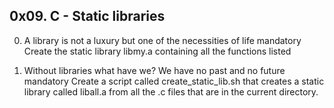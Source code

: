 0x09. C - Static libraries
--------------------------
0. A library is not a luxury but one of the necessities of life
mandatory
Create the static library libmy.a containing all the functions listed


1. Without libraries what have we? We have no past and no future
mandatory
Create a script called create_static_lib.sh that creates a static library called liball.a from all the .c files that are in the current directory.
